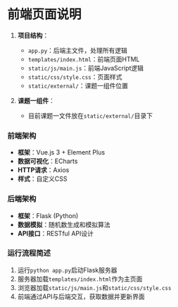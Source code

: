 # 前端页面说明

1. **项目结构**：
   - `app.py`：后端主文件，处理所有逻辑
   - `templates/index.html`：前端页面HTML
   - `static/js/main.js`：前端JavaScript逻辑
   - `static/css/style.css`：页面样式
   - `static/external/`：课题一组件位置

2. **课题一组件**：
   - 目前课题一文件放在`static/external/`目录下


### 前端架构
- **框架**：Vue.js 3 + Element Plus
- **数据可视化**：ECharts
- **HTTP请求**：Axios
- **样式**：自定义CSS

### 后端架构
- **框架**：Flask (Python)
- **数据模拟**：随机数生成和模拟算法
- **API接口**：RESTful API设计

### 运行流程简述
1. 运行`python app.py`启动Flask服务器
2. 服务器加载`templates/index.html`作为主页面
3. 浏览器加载`static/js/main.js`和`static/css/style.css`
4. 前端通过API与后端交互，获取数据并更新界面
